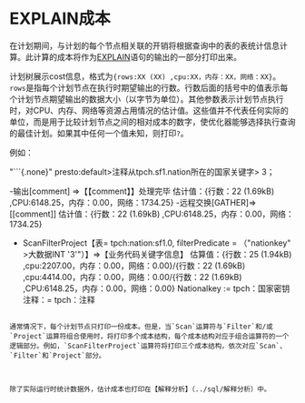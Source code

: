 EXPLAIN成本
===============

在计划期间，与计划的每个节点相关联的开销将根据查询中的表的表统计信息计算。此计算的成本将作为[EXPLAIN](../sql/explain)语句的输出的一部分打印出来。

计划树展示cost信息，格式为`{rows:XX (XX) ,cpu:XX，内存：XX，网络：XX}`。`rows`是指每个计划节点在执行时期望输出的行数。行数后面的括号中的值表示每个计划节点期望输出的数据大小（以字节为单位）。其他参数表示计划节点执行时，对CPU、内存、网络等资源占用情况的估计值。这些值并不代表任何实际的单位，而是用于比较计划节点之间的相对成本的数字，使优化器能够选择执行查询的最佳计划。如果其中任何一个值未知，则打印`?`。

 

例如：

"```{.none}"
presto:default>注释从tpch.sf1.nation所在的国家关键字> 3；

-输出[comment] =>【【comment】】处理完毕
估计值：{行数：22 (1.69kB) ,CPU:6148.25，内存：0.00，网络：1734.25}
-远程交换[GATHER]=>[[comment]]
估计值：{行数：22 (1.69kB) ,CPU:6148.25，内存：0.00，网络：1734.25}
- ScanFilterProject【表= tpch:nation:sf1.0, filterPredicate = （"nationkey" >大数据INT '3'"）】=>【业务代码关键字信息】
估算值：{行数：25 (1.94kB) ,cpu:2207.00，内存：0.00，网络：0.00}/{行数：22 (1.69kB) ,cpu:4414.00，内存：0.00，网络：0.00/{行数：22 (1.69kB) ,CPU:6148.25，内存：0.00，网络：0.00}
Nationalkey := tpch：国家密钥
注释：= tpch：注释
```

通常情况下，每个计划节点只打印一份成本。但是，当`Scan`运算符与`Filter`和/或`Project`运算符组合使用时，将打印多个成本结构，每个成本结构对应于组合运算符的一个逻辑部分。例如，`ScanFilterProject`运算符将打印三个成本结构，依次对应`Scan`、`Filter`和`Project`部分。

 

除了实际运行时统计数据外，估计成本也打印在【解释分析】（../sql/解释分析）中。
